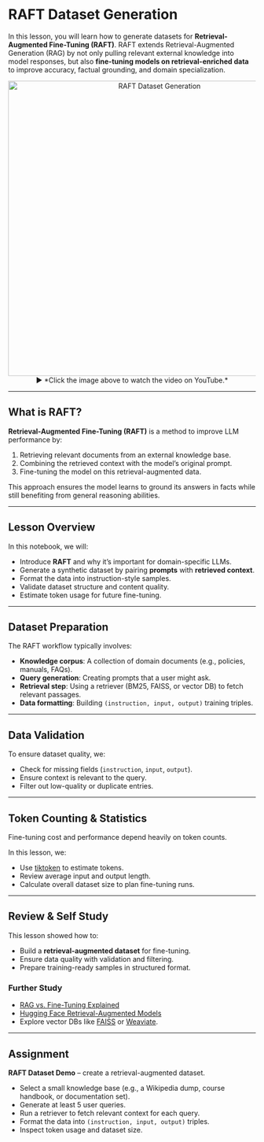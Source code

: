# RAFT Dataset Generation

In this lesson, you will learn how to generate datasets for **Retrieval-Augmented Fine-Tuning (RAFT)**. RAFT extends Retrieval-Augmented Generation (RAG) by not only pulling relevant external knowledge into model responses, but also **fine-tuning models on retrieval-enriched data** to improve accuracy, factual grounding, and domain specialization.  

<p align="center">
  <a href="https://youtu.be/YOUR_VIDEO_LINK" target="_blank">
    <img src="https://github.com/atp224/aiDAPTIV-Training-Course/blob/main/assets/raft_dataset_generation.png" alt="RAFT Dataset Generation" width="600"/>
  </a>  
  <br>
  ▶️ *Click the image above to watch the video on YouTube.*
</p>

---

## What is RAFT?

**Retrieval-Augmented Fine-Tuning (RAFT)** is a method to improve LLM performance by:  
1. Retrieving relevant documents from an external knowledge base.  
2. Combining the retrieved context with the model’s original prompt.  
3. Fine-tuning the model on this retrieval-augmented data.  

This approach ensures the model learns to ground its answers in facts while still benefiting from general reasoning abilities.

---

## Lesson Overview

In this notebook, we will:  
- Introduce **RAFT** and why it’s important for domain-specific LLMs.  
- Generate a synthetic dataset by pairing **prompts** with **retrieved context**.  
- Format the data into instruction-style samples.  
- Validate dataset structure and content quality.  
- Estimate token usage for future fine-tuning.  

---

## Dataset Preparation

The RAFT workflow typically involves:  
- **Knowledge corpus**: A collection of domain documents (e.g., policies, manuals, FAQs).  
- **Query generation**: Creating prompts that a user might ask.  
- **Retrieval step**: Using a retriever (BM25, FAISS, or vector DB) to fetch relevant passages.  
- **Data formatting**: Building `(instruction, input, output)` training triples.  

---

## Data Validation

To ensure dataset quality, we:  
- Check for missing fields (`instruction`, `input`, `output`).  
- Ensure context is relevant to the query.  
- Filter out low-quality or duplicate entries.  

---

## Token Counting & Statistics

Fine-tuning cost and performance depend heavily on token counts.  

In this lesson, we:  
- Use [tiktoken](https://github.com/openai/tiktoken) to estimate tokens.  
- Review average input and output length.  
- Calculate overall dataset size to plan fine-tuning runs.  

---

## Review & Self Study

This lesson showed how to:  
- Build a **retrieval-augmented dataset** for fine-tuning.  
- Ensure data quality with validation and filtering.  
- Prepare training-ready samples in structured format.  

### Further Study
- [RAG vs. Fine-Tuning Explained](https://github.com/facebookresearch/dpr)  
- [Hugging Face Retrieval-Augmented Models](https://huggingface.co/docs/transformers/main/en/model_doc/rag)  
- Explore vector DBs like [FAISS](https://faiss.ai/) or [Weaviate](https://weaviate.io/).  

---

## Assignment

**RAFT Dataset Demo** – create a retrieval-augmented dataset.  
- Select a small knowledge base (e.g., a Wikipedia dump, course handbook, or documentation set).  
- Generate at least 5 user queries.  
- Run a retriever to fetch relevant context for each query.  
- Format the data into `(instruction, input, output)` triples.  
- Inspect token usage and dataset size.  
